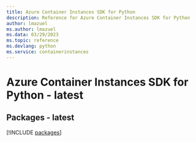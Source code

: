 ```yaml
---
title: Azure Container Instances SDK for Python
description: Reference for Azure Container Instances SDK for Python
author: lmazuel
ms.author: lmazuel
ms.data: 03/29/2023
ms.topic: reference
ms.devlang: python
ms.service: containerinstances
---
```

# Azure Container Instances SDK for Python - latest
## Packages - latest
[!INCLUDE [packages](container-instances-index.md)]